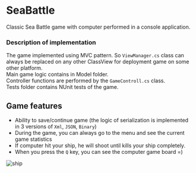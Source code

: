 # SeaBattle

Classic Sea Battle game with computer performed in a console application.

### Description of implementation
The game implemented using MVC pattern. So `ViewManager.cs` class can always be replaced on any other ClassView for deployment game on some other platform. <br />Main game logic contains in Model folder. 
<br />Сontroller functions are performed by the `GameControll.cs` class. 
<br />Tests folder contains NUnit tests of the game.

## Game features
- Ability to save/continue game (the logic of serialization is implemented in 3 versions of `Xml`, `JSON`, `Binary`)
- During the game, you can always go to the menu and see the current game statistics
- If computer hit your ship, he will shoot until kills your ship completely.
- When you press the `Q` key, you can see the computer game board =)

![ship](https://user-images.githubusercontent.com/29926552/46195196-518cb580-c30c-11e8-8ccf-d6ada6a60196.gif)

